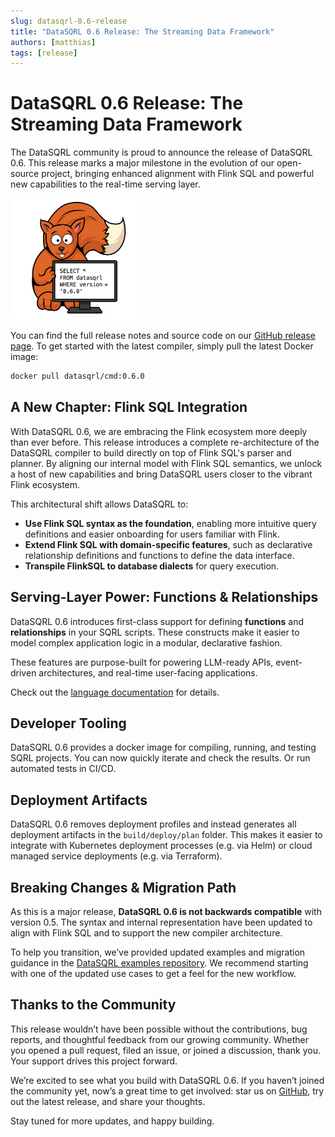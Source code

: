 ```yaml
---
slug: datasqrl-0.6-release
title: "DataSQRL 0.6 Release: The Streaming Data Framework"
authors: [matthias]
tags: [release]
---
```


<head>
  <meta property="og:image" content="/img/blog/release_0.6.0.png" />
  <meta name="twitter:image" content="/img/blog/release_0.6.0.png" />
</head>

# DataSQRL 0.6 Release: The Streaming Data Framework

The DataSQRL community is proud to announce the release of DataSQRL 0.6. This release marks a major milestone in the evolution of our open-source project, bringing enhanced alignment with Flink SQL and powerful new capabilities to the real-time serving layer.


<img src="/img/blog/release_0.6.0.png" alt="DataSQRL 0.6.0 Release >" width="40%"/>

You can find the full release notes and source code on our [GitHub release page](https://github.com/DataSQRL/sqrl/releases/tag/0.6.0). 
To get started with the latest compiler, simply pull the latest Docker image:
```bash
docker pull datasqrl/cmd:0.6.0
```

## A New Chapter: Flink SQL Integration

With DataSQRL 0.6, we are embracing the Flink ecosystem more deeply than ever before. This release introduces a complete re-architecture of the DataSQRL compiler to build directly on top of Flink SQL's parser and planner. By aligning our internal model with Flink SQL semantics, we unlock a host of new capabilities and bring DataSQRL users closer to the vibrant Flink ecosystem.

This architectural shift allows DataSQRL to:

* **Use Flink SQL syntax as the foundation**, enabling more intuitive query definitions and easier onboarding for users familiar with Flink.
* **Extend Flink SQL with domain-specific features**, such as declarative relationship definitions and functions to define the data interface.
* **Transpile FlinkSQL to database dialects** for query execution.

## Serving-Layer Power: Functions & Relationships

DataSQRL 0.6 introduces first-class support for defining **functions** and **relationships** in your SQRL scripts. These constructs make it easier to model complex application logic in a modular, declarative fashion.

These features are purpose-built for powering LLM-ready APIs, event-driven architectures, and real-time user-facing applications.

Check out the [language documentation](/docs/sqrl-language) for details.

## Developer Tooling

DataSQRL 0.6 provides a docker image for compiling, running, and testing SQRL projects. You can now quickly iterate and check the results. Or run automated tests in CI/CD.

## Deployment Artifacts

DataSQRL 0.6 removes deployment profiles and instead generates all deployment artifacts in the `build/deploy/plan` folder. This makes it easier to integrate with Kubernetes deployment processes (e.g. via Helm) or cloud managed service deployments (e.g. via Terraform).

## Breaking Changes & Migration Path

As this is a major release, **DataSQRL 0.6 is not backwards compatible** with version 0.5. The syntax and internal representation have been updated to align with Flink SQL and to support the new compiler architecture.

To help you transition, we’ve provided updated examples and migration guidance in the [DataSQRL examples repository](https://github.com/DataSQRL/datasqrl-examples). We recommend starting with one of the updated use cases to get a feel for the new workflow.

## Thanks to the Community

This release wouldn’t have been possible without the contributions, bug reports, and thoughtful feedback from our growing community. Whether you opened a pull request, filed an issue, or joined a discussion, thank you. Your support drives this project forward.

We’re excited to see what you build with DataSQRL 0.6. If you haven’t joined the community yet, now’s a great time to get involved: star us on [GitHub](https://github.com/DataSQRL/sqrl), try out the latest release, and share your thoughts.

Stay tuned for more updates, and happy building.